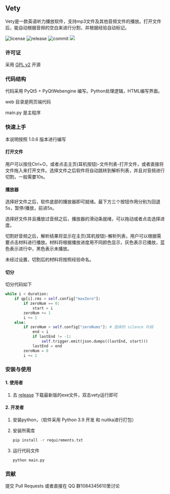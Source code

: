 ## Vety

Vety是一款英语听力播放软件，支持mp3文件及其他音频文件的播放。打开文件后，能自动根据音频的空白来进行分割，并根据经验自动标记。

![license](https://img.shields.io/github/license/vt-dev-team/vety)
![release](https://img.shields.io/github/v/release/vt-dev-team/vety)
![commit](https://img.shields.io/github/last-commit/vt-dev-team/vety)
![](https://img.shields.io/github/repo-size/vt-dev-team/vety)

### 许可证

采用 [GPL v2](./license) 开源

### 代码结构

代码采用 PyQt5 + PyQtWebengine 编写。Python处理逻辑，HTML编写界面。

web 目录是网页端代码

main.py 是主程序

### 快速上手

本说明按照 1.0.6 版本进行编写

#### 打开文件

用户可以按住Ctrl+O，或者点击主页(耳机按钮)-文件列表-打开文件，或者直接将文件拖入来打开文件。选择文件之后软件将自动跳转到解析列表，并且对音频进行切割，一般需要10s。

#### 播放器

选择好文件之后，软件底部的播放器即可就绪。最下方三个按钮作用分别为回退5s，暂停/播放，前进5s。

选择好文件并且播放过音频之后，播放器的滑动条就绪，可以拖动或者点击选择进度。

切割好音频之后，解析结果将显示在主页(耳机按钮)-解析列表，用户可以根据需要点击材料进行播放。材料将根据播放进度用不同颜色显示，灰色表示已播放，蓝色表示进行中，黑色表示未播放。

未经过设置，切割后的材料将按照经验命名。

#### 切分

切分代码如下

```python
while i < duration:
    if qp[i].rms < self.config["maxZero"]:
        if zeroNum == 0:
            start = i
        zeroNum += 1
        i += 1
    else:
        if zeroNum > self.config["zeroNums"]: # 连续的 silence 片段
            end = i
            if lastEnd != -1:
                self.trigger.emit(json.dumps((lastEnd, start)))
            lastEnd = end
        zeroNum = 0
        i += 1
```



### 安装与使用

#### 1. 使用者

1.   去 [release](./releases) 下载最新版的exe文件，双击vety运行即可

#### 2. 开发者

1.   安装python，（软件采用 Python 3.9 开发 和 nuitka进行打包）

2.   安装所需库

     ``` bash
     pip install -r requirements.txt
     ```

3.   运行代码文件

     ```base
     python main.py
     ```

### 贡献

提交 Pull Requests 或者直接在 QQ 群1084345610里讨论